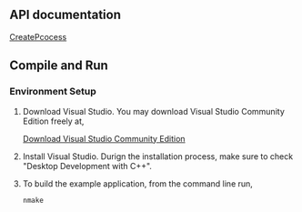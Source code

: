 
## API documentation 

[CreatePcocess](https://msdn.microsoft.com/en-us/library/windows/desktop/ms682425(v=vs.85).aspx)

## Compile and Run

### Environment Setup

1. Download Visual Studio. You may download Visual Studio
   Community Edition freely at,

   [Download Visual Studio Community Edition](https://www.visualstudio.com/vs/community/)

2. Install Visual Studio. Durign the installation process, make sure to
   check "Desktop Development with C++".

3. To build the example application, from the command line run,

   ```
   nmake
   ```
            
